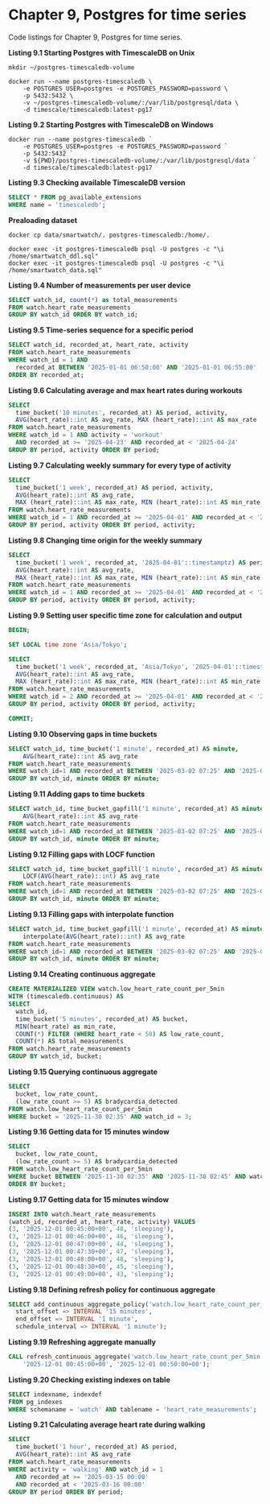 # Chapter 9, Postgres for time series

Code listings for Chapter 9, Postgres for time series.

**Listing 9.1 Starting Postgres with TimescaleDB on Unix**
```shell
mkdir ~/postgres-timescaledb-volume

docker run --name postgres-timescaledb \
    -e POSTGRES_USER=postgres -e POSTGRES_PASSWORD=password \
    -p 5432:5432 \
    -v ~/postgres-timescaledb-volume/:/var/lib/postgresql/data \
    -d timescale/timescaledb:latest-pg17
```

**Listing 9.2 Starting Postgres with TimescaleDB on Windows**
```shell
docker run --name postgres-timescaledb `
    -e POSTGRES_USER=postgres -e POSTGRES_PASSWORD=password `
    -p 5432:5432 `
    -v ${PWD}/postgres-timescaledb-volume/:/var/lib/postgresql/data `
    -d timescale/timescaledb:latest-pg17
```

**Listing 9.3 Checking available TimescaleDB version**
```sql
SELECT * FROM pg_available_extensions
WHERE name = 'timescaledb';
```

**Prealoading dataset**
```shell
docker cp data/smartwatch/. postgres-timescaledb:/home/.

docker exec -it postgres-timescaledb psql -U postgres -c "\i /home/smartwatch_ddl.sql"
docker exec -it postgres-timescaledb psql -U postgres -c "\i /home/smartwatch_data.sql"
```

**Listing 9.4 Number of measurements per user device**
```sql
SELECT watch_id, count(*) as total_measurements
FROM watch.heart_rate_measurements
GROUP BY watch_id ORDER BY watch_id;
```

**Listing 9.5 Time-series sequence for a specific period**
```sql
SELECT watch_id, recorded_at, heart_rate, activity
FROM watch.heart_rate_measurements
WHERE watch_id = 1 AND
  recorded_at BETWEEN '2025-01-01 06:50:00' AND '2025-01-01 06:55:00'
ORDER BY recorded_at;
```

**Listing 9.6 Calculating average and max heart rates during workouts**
```sql
SELECT
  time_bucket('10 minutes', recorded_at) AS period, activity,
  AVG(heart_rate)::int AS avg_rate, MAX (heart_rate)::int AS max_rate
FROM watch.heart_rate_measurements
WHERE watch_id = 1 AND activity = 'workout' 
  AND recorded_at >= '2025-04-23' AND recorded_at < '2025-04-24'
GROUP BY period, activity ORDER BY period;
```

**Listing 9.7 Calculating weekly summary for every type of activity**
```sql
SELECT
  time_bucket('1 week', recorded_at) AS period, activity,
  AVG(heart_rate)::int AS avg_rate, 
  MAX (heart_rate)::int AS max_rate, MIN (heart_rate)::int AS min_rate
FROM watch.heart_rate_measurements
WHERE watch_id = 1 AND recorded_at >= '2025-04-01' AND recorded_at < '2025-04-15'
GROUP BY period, activity ORDER BY period, activity;
```

**Listing 9.8 Changing time origin for the weekly summary**
```sql
SELECT
  time_bucket('1 week', recorded_at, '2025-04-01'::timestamptz) AS period, activity,
  AVG(heart_rate)::int AS avg_rate, 
  MAX (heart_rate)::int AS max_rate, MIN (heart_rate)::int AS min_rate
FROM watch.heart_rate_measurements
WHERE watch_id = 1 AND recorded_at >= '2025-04-01' AND recorded_at < '2025-04-15'
GROUP BY period, activity ORDER BY period, activity;
```

**Listing 9.9 Setting user specific time zone for calculation and output**
```sql
BEGIN;

SET LOCAL time zone 'Asia/Tokyo';

SELECT
  time_bucket('1 week', recorded_at, 'Asia/Tokyo', '2025-04-01'::timestamptz) AS period, activity,
  AVG(heart_rate)::int AS avg_rate, 
  MAX (heart_rate)::int AS max_rate, MIN (heart_rate)::int AS min_rate
FROM watch.heart_rate_measurements
WHERE watch_id = 2 AND recorded_at >= '2025-04-01' AND recorded_at < '2025-04-15'
GROUP BY period, activity ORDER BY period, activity;

COMMIT;
```

**Listing 9.10 Observing gaps in time buckets**
```sql
SELECT watch_id, time_bucket('1 minute', recorded_at) AS minute,
    AVG(heart_rate)::int AS avg_rate
FROM watch.heart_rate_measurements
WHERE watch_id=1 AND recorded_at BETWEEN '2025-03-02 07:25' AND '2025-03-02 07:36'
GROUP BY watch_id, minute ORDER BY minute;
```

**Listing 9.11 Adding gaps to time buckets**
```sql
SELECT watch_id, time_bucket_gapfill('1 minute', recorded_at) AS minute,
    AVG(heart_rate)::int AS avg_rate
FROM watch.heart_rate_measurements
WHERE watch_id=1 AND recorded_at BETWEEN '2025-03-02 07:25' AND '2025-03-02 07:36'
GROUP BY watch_id, minute ORDER BY minute;
```

**Listing 9.12 Filling gaps with LOCF function**
```sql
SELECT watch_id, time_bucket_gapfill('1 minute', recorded_at) AS minute,
    LOCF(AVG(heart_rate)::int) AS avg_rate
FROM watch.heart_rate_measurements
WHERE watch_id=1 AND recorded_at BETWEEN '2025-03-02 07:25' AND '2025-03-02 07:36'
GROUP BY watch_id, minute ORDER BY minute;
```

**Listing 9.13 Filling gaps with interpolate function**
```sql
SELECT watch_id, time_bucket_gapfill('1 minute', recorded_at) AS minute,
    interpolate(AVG(heart_rate)::int) AS avg_rate
FROM watch.heart_rate_measurements
WHERE watch_id=1 AND recorded_at BETWEEN '2025-03-02 07:25' AND '2025-03-02 07:36'
GROUP BY watch_id, minute ORDER BY minute;
```

**Listing 9.14 Creating continuous aggregate**
```sql
CREATE MATERIALIZED VIEW watch.low_heart_rate_count_per_5min
WITH (timescaledb.continuous) AS
SELECT
  watch_id,
  time_bucket('5 minutes', recorded_at) AS bucket,
  MIN(heart_rate) as min_rate,
  COUNT(*) FILTER (WHERE heart_rate < 50) AS low_rate_count,
  COUNT(*) AS total_measurements
FROM watch.heart_rate_measurements
GROUP BY watch_id, bucket;
```

**Listing 9.15 Querying continuous aggregate**
```sql
SELECT 
  bucket, low_rate_count, 
  (low_rate_count >= 5) AS bradycardia_detected
FROM watch.low_heart_rate_count_per_5min
WHERE bucket = '2025-11-30 02:35' AND watch_id = 3;
```

**Listing 9.16 Getting data for 15 minutes window**
```sql
SELECT 
  bucket, low_rate_count, 
  (low_rate_count >= 5) AS bradycardia_detected
FROM watch.low_heart_rate_count_per_5min
WHERE bucket BETWEEN '2025-11-30 02:35' AND '2025-11-30 02:45' AND watch_id = 3
ORDER BY bucket;
```

**Listing 9.17 Getting data for 15 minutes window**
```sql
INSERT INTO watch.heart_rate_measurements 
(watch_id, recorded_at, heart_rate, activity) VALUES
(3, '2025-12-01 00:45:00+00', 48, 'sleeping'),
(3, '2025-12-01 00:46:00+00', 46, 'sleeping'),
(3, '2025-12-01 00:47:00+00', 44, 'sleeping'),
(3, '2025-12-01 00:47:30+00', 47, 'sleeping'),
(3, '2025-12-01 00:48:00+00', 48, 'sleeping'),
(3, '2025-12-01 00:48:30+00', 45, 'sleeping'),
(3, '2025-12-01 00:49:00+00', 43, 'sleeping');
```

**Listing 9.18 Defining refresh policy for continuous aggregate**
```sql
SELECT add_continuous_aggregate_policy('watch.low_heart_rate_count_per_5min',
  start_offset => INTERVAL '15 minutes',
  end_offset => INTERVAL '1 minute',
  schedule_interval => INTERVAL '1 minute');
```

**Listing 9.19 Refreshing aggregate manually**
```sql
CALL refresh_continuous_aggregate('watch.low_heart_rate_count_per_5min',
    '2025-12-01 00:45:00+00', '2025-12-01 00:50:00+00');
```

**Listing 9.20 Checking existing indexes on table**
```sql
SELECT indexname, indexdef
FROM pg_indexes
WHERE schemaname = 'watch' AND tablename = 'heart_rate_measurements';
```

**Listing 9.21 Calculating average heart rate during walking**
```sql
SELECT 
  time_bucket('1 hour', recorded_at) AS period,
  AVG(heart_rate)::int AS avg_rate
FROM watch.heart_rate_measurements
WHERE activity = 'walking' AND watch_id = 1
  AND recorded_at >= '2025-03-15 00:00' 
  AND recorded_at < '2025-03-16 00:00'
GROUP BY period ORDER BY period;
```











